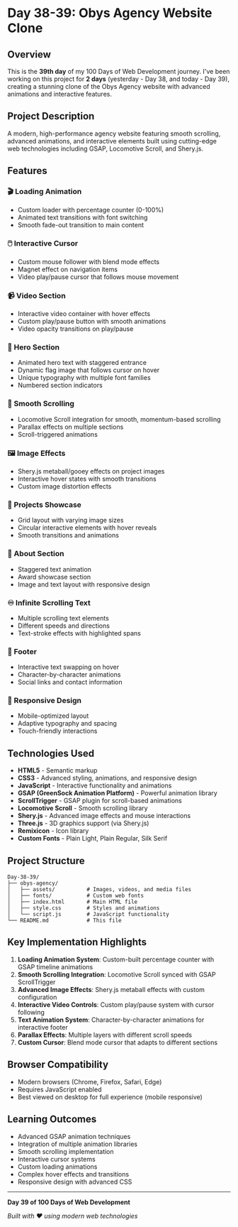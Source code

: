# Day 38-39: Obys Agency Website Clone

## Overview

This is the **39th day** of my 100 Days of Web Development journey. I've been working on this project for **2 days** (yesterday - Day 38, and today - Day 39), creating a stunning clone of the Obys Agency website with advanced animations and interactive features.

## Project Description

A modern, high-performance agency website featuring smooth scrolling, advanced animations, and interactive elements built using cutting-edge web technologies including GSAP, Locomotive Scroll, and Shery.js.

## Features

### 🎬 Loading Animation
- Custom loader with percentage counter (0-100%)
- Animated text transitions with font switching
- Smooth fade-out transition to main content

### 🖱️ Interactive Cursor
- Custom mouse follower with blend mode effects
- Magnet effect on navigation items
- Video play/pause cursor that follows mouse movement

### 📹 Video Section
- Interactive video container with hover effects
- Custom play/pause button with smooth animations
- Video opacity transitions on play/pause

### 🎨 Hero Section
- Animated hero text with staggered entrance
- Dynamic flag image that follows cursor on hover
- Unique typography with multiple font families
- Numbered section indicators

### 🌊 Smooth Scrolling
- Locomotive Scroll integration for smooth, momentum-based scrolling
- Parallax effects on multiple sections
- Scroll-triggered animations

### 🖼️ Image Effects
- Shery.js metaball/gooey effects on project images
- Interactive hover states with smooth transitions
- Custom image distortion effects

### 📱 Projects Showcase
- Grid layout with varying image sizes
- Circular interactive elements with hover reveals
- Smooth transitions and animations

### 📝 About Section
- Staggered text animation
- Award showcase section
- Image and text layout with responsive design

### ♾️ Infinite Scrolling Text
- Multiple scrolling text elements
- Different speeds and directions
- Text-stroke effects with highlighted spans

### 🎯 Footer
- Interactive text swapping on hover
- Character-by-character animations
- Social links and contact information

### 📱 Responsive Design
- Mobile-optimized layout
- Adaptive typography and spacing
- Touch-friendly interactions

## Technologies Used

- **HTML5** - Semantic markup
- **CSS3** - Advanced styling, animations, and responsive design
- **JavaScript** - Interactive functionality and animations
- **GSAP (GreenSock Animation Platform)** - Powerful animation library
- **ScrollTrigger** - GSAP plugin for scroll-based animations
- **Locomotive Scroll** - Smooth scrolling library
- **Shery.js** - Advanced image effects and mouse interactions
- **Three.js** - 3D graphics support (via Shery.js)
- **Remixicon** - Icon library
- **Custom Fonts** - Plain Light, Plain Regular, Silk Serif

## Project Structure

```
Day-38-39/
├── obys-agency/
│   ├── assets/          # Images, videos, and media files
│   ├── fonts/           # Custom web fonts
│   ├── index.html       # Main HTML file
│   ├── style.css        # Styles and animations
│   └── script.js        # JavaScript functionality
└── README.md            # This file
```

## Key Implementation Highlights

1. **Loading Animation System**: Custom-built percentage counter with GSAP timeline animations
2. **Smooth Scrolling Integration**: Locomotive Scroll synced with GSAP ScrollTrigger
3. **Advanced Image Effects**: Shery.js metaball effects with custom configuration
4. **Interactive Video Controls**: Custom play/pause system with cursor following
5. **Text Animation System**: Character-by-character animations for interactive footer
6. **Parallax Effects**: Multiple layers with different scroll speeds
7. **Custom Cursor**: Blend mode cursor that adapts to different sections

## Browser Compatibility

- Modern browsers (Chrome, Firefox, Safari, Edge)
- Requires JavaScript enabled
- Best viewed on desktop for full experience (mobile responsive)

## Learning Outcomes

- Advanced GSAP animation techniques
- Integration of multiple animation libraries
- Smooth scrolling implementation
- Interactive cursor systems
- Custom loading animations
- Complex hover effects and transitions
- Responsive design with advanced CSS

---

**Day 39 of 100 Days of Web Development**

*Built with ❤️ using modern web technologies*


